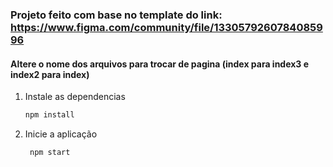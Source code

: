 ### Projeto feito com base no template do link: <https://www.figma.com/community/file/1330579260784085996>

#### Altere o nome dos arquivos para trocar de pagina (index para index3 e index2 para index)

1. Instale as dependencias

   ```bash
   npm install
   ```

2. Inicie a aplicação

   ```bash
    npm start
   ```
